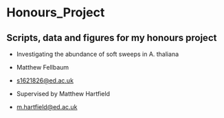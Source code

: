 # Honours_Project
## Scripts, data and figures for my honours project

- Investigating the abundance of soft sweeps in A. thaliana
- Matthew Fellbaum
- s1621826@ed.ac.uk



- Supervised by Matthew Hartfield
- m.hartfield@ed.ac.uk